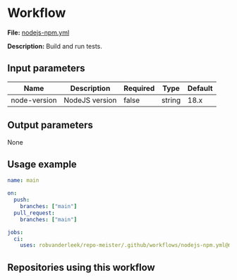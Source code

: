 # Workflow

**File:** [nodejs-npm.yml](https://github.com/robvanderleek/repo-meister/blob/main/.github/workflows/nodejs-npm.yml)

**Description:** Build and run tests.

## Input parameters

| Name         | Description    | Required | Type   | Default |
| ------------ | -------------- | -------- | ------ | ------- |
| node-version | NodeJS version | false    | string | 18.x    |

## Output parameters

None

## Usage example

```yaml
name: main

on:
  push:
    branches: ["main"]
  pull_request:
    branches: ["main"]

jobs:
  ci:
    uses: robvanderleek/repo-meister/.github/workflows/nodejs-npm.yml@main
```

## Repositories using this workflow
